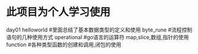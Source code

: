 # 此项目为个人学习使用
day01
  helloworld  #里面总结了基本数据类型的定义和使用
  byte_rune   #流程控制语句的几种使用方式
  operational #go语言的运算符 map,slice,数组,指针的使用
  function    #各种类型函数的创建和调用,闭包的使用
